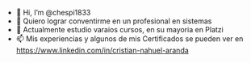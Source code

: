 - 👋 Hi, I’m @chespi1833
- 👀 Quiero lograr conventirme en un profesional en sistemas
- 🌱 Actualmente estudio varaios cursos, en su mayoria en Platzi
- 📫 Mis experiencias y algunos de mis Certificados se pueden ver en https://www.linkedin.com/in/cristian-nahuel-aranda

<!---
chespi1833/chespi1833 is a ✨ special ✨ repository because its `README.md` (this file) appears on your GitHub profile.
You can click the Preview link to take a look at your changes.
--->
